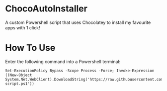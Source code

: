 # ChocoAutoInstaller
 A custom Powershell script that uses Chocolatey to install my favourite apps with 1 click!

# How To Use
 Enter the following command into a Powershell terminal:

 ````
 Set-ExecutionPolicy Bypass -Scope Process -Force; Invoke-Expression ((New-Object System.Net.WebClient).DownloadString('https://raw.githubusercontent.com/Hylek/ChocoAutoInstaller/main/install-script.ps1'))
 ````

